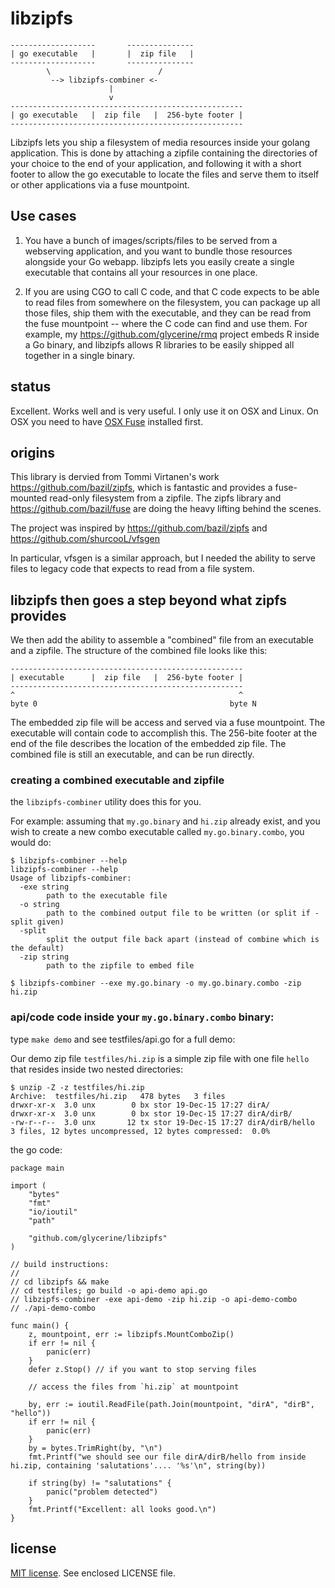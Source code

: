 libzipfs
===========

~~~
-------------------       ---------------
| go executable   |       |  zip file   |
-------------------       ---------------
        \                        /
         --> libzipfs-combiner <-
                      |
                      v
----------------------------------------------------
| go executable   |  zip file   |  256-byte footer |
----------------------------------------------------
~~~


Libzipfs lets you ship a filesystem of media resources inside your
golang application.  This is done by attaching a zipfile containing
the directories of your choice to the end of your application, and
following it with a short footer to allow the go executable to
locate the files and serve them to itself or other applications
via a fuse mountpoint.

## Use cases

1. You have a bunch of images/scripts/files to be served from a webserving application,
   and you want to bundle those resources alongside your Go webapp. libzipfs lets
   you easily create a single executable that contains all your resources in one
   place.

1. If you are using CGO to call C code, and that C code expects to be able to
   read files from somewhere on the filesystem, you can package up all those
   files, ship them with the executable, and they can be read from the
   fuse mountpoint -- where the C code can find and use them. For example,
   my https://github.com/glycerine/rmq project embeds R inside a Go binary,
   and libzipfs allows R libraries to be easily shipped all together in a
   single binary.

## status

Excellent. Works well and is very useful. I only use it on OSX and Linux. On OSX
you need to have [OSX Fuse](https://osxfuse.github.io/) installed first.

## origins

This library is dervied from Tommi Virtanen's work https://github.com/bazil/zipfs,
which is fantastic and provides a fuse-mounted read-only filesystem from a zipfile.
The zipfs library and https://github.com/bazil/fuse are doing the heavy lifting 
behind the scenes.

The project was inspired by https://github.com/bazil/zipfs and https://github.com/shurcooL/vfsgen

In particular, vfsgen is a similar approach, but I needed the ability to serve files to legacy code that
expects to read from a file system.

## libzipfs then goes a step beyond what zipfs provides

We then add the ability to assemble a "combined" file from an executable
and a zipfile. The structure of the combined file looks like this:

~~~
----------------------------------------------------
| executable      |  zip file   |  256-byte footer |
----------------------------------------------------
^                                                  ^
byte 0                                           byte N
~~~

The embedded zip file will be access and served via a fuse mountpoint.
The executable will contain code to accomplish this. The 256-bite
footer at the end of the file describes the location of the
embedded zip file. The combined file is still an executable,
and can be run directly.

### creating a combined executable and zipfile

the `libzipfs-combiner` utility does this for you.

For example: assuming that `my.go.binary` and `hi.zip` already exist,
and you wish to create a new combo executable called `my.go.binary.combo`,
you would do:

~~~
$ libzipfs-combiner --help
libzipfs-combiner --help
Usage of libzipfs-combiner:
  -exe string
    	path to the executable file
  -o string
    	path to the combined output file to be written (or split if -split given)
  -split
    	split the output file back apart (instead of combine which is the default)
  -zip string
    	path to the zipfile to embed file

$ libzipfs-combiner --exe my.go.binary -o my.go.binary.combo -zip hi.zip
~~~

### api/code code inside your `my.go.binary.combo` binary:

type `make demo` and see testfiles/api.go for a full demo:

Our demo zip file `testfiles/hi.zip` is a simple zip file with one file `hello` that resides inside two nested directories:

~~~
$ unzip -Z -z testfiles/hi.zip
Archive:  testfiles/hi.zip   478 bytes   3 files
drwxr-xr-x  3.0 unx        0 bx stor 19-Dec-15 17:27 dirA/
drwxr-xr-x  3.0 unx        0 bx stor 19-Dec-15 17:27 dirA/dirB/
-rw-r--r--  3.0 unx       12 tx stor 19-Dec-15 17:27 dirA/dirB/hello
3 files, 12 bytes uncompressed, 12 bytes compressed:  0.0%
~~~

the go code:

~~~
package main

import (
	"bytes"
	"fmt"
	"io/ioutil"
	"path"

	"github.com/glycerine/libzipfs"
)

// build instructions:
//
// cd libzipfs && make
// cd testfiles; go build -o api-demo api.go
// libzipfs-combiner -exe api-demo -zip hi.zip -o api-demo-combo
// ./api-demo-combo

func main() {
	z, mountpoint, err := libzipfs.MountComboZip()
	if err != nil {
		panic(err)
	}
	defer z.Stop() // if you want to stop serving files

	// access the files from `hi.zip` at mountpoint

	by, err := ioutil.ReadFile(path.Join(mountpoint, "dirA", "dirB", "hello"))
	if err != nil {
		panic(err)
	}
	by = bytes.TrimRight(by, "\n")
	fmt.Printf("we should see our file dirA/dirB/hello from inside hi.zip, containing 'salutations'.... '%s'\n", string(by))

	if string(by) != "salutations" {
		panic("problem detected")
	}
	fmt.Printf("Excellent: all looks good.\n")
}
~~~

license
-------

[MIT license](http://opensource.org/licenses/mit-license.php). See enclosed LICENSE file.